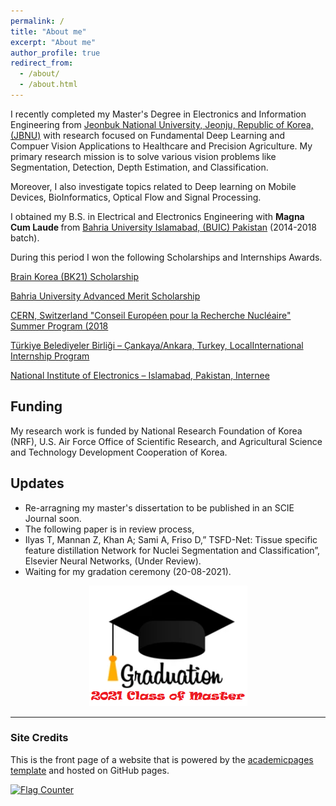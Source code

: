 ```yaml
---
permalink: /
title: "About me"
excerpt: "About me"
author_profile: true
redirect_from: 
  - /about/
  - /about.html
---
```


I recently completed my Master's Degree in Electronics and Information Engineering from [Jeonbuk National University, Jeonju, Republic of Korea, (JBNU)](https://www.jbnu.ac.kr/kor/) with research focused on Fundamental Deep Learning and Compuer Vision Applications to Healthcare and Precision Agriculture.
My primary research mission is to solve various vision problems like Segmentation, Detection, Depth Estimation, and Classification. 

Moreover, I also investigate topics related to Deep learning on Mobile Devices, BioInformatics, Optical Flow and Signal Processing.

I obtained my B.S. in Electrical and Electronics Engineering with <b> Magna Cum Laude </b> from [Bahria University Islamabad, (BUIC) Pakistan](https://www.bahria.edu.pk/) (2014-2018 batch). 

During this period I won the following Scholarships and Internships Awards.

[Brain Korea (BK21) Scholarship](https://int.korea.edu/kuis/grad/bk21.do)

[Bahria University Advanced Merit Scholarship](https://www.bahria.edu.pk/buic/ees/scholarships/)

[CERN, Switzerland "Conseil Européen pour la Recherche Nucléaire" Summer Program (2018](https://home.cern/summer-student-programme)

[Türkiye Belediyeler Birliği – Çankaya/Ankara, Turkey, LocalInternational Internship Program](https://www.cankaya.bel.tr/pages/129/Turkiye-Belediyeler-Birligi--Union-of-Municipalities-of-Turkey-TBB/)

[National Institute of Electronics – Islamabad, Pakistan, Internee](http://www.nie.gov.pk/)




## Funding
My research work is funded by National Research Foundation of Korea (NRF), U.S. Air Force Office of Scientific Research, and Agricultural Science and Technology Development Cooperation of Korea.


## Updates
* Re-arragning my master's dissertation to be published in an SCIE Journal soon.
* The following paper is in review process,
* Ilyas T, Mannan Z, Khan A; Sami A, Friso D,” TSFD-Net: Tissue specific feature distillation Network for
Nuclei Segmentation and Classification”, Elsevier Neural Networks, (Under Review).
* Waiting for my gradation ceremony (20-08-2021).
<center><img src="/images/projects/class.PNG"></center>

-------------------------


### Site Credits
This is the front page of a website that is powered by the [academicpages template](https://github.com/academicpages/academicpages.github.io) and hosted on GitHub pages. 

<a href="https://info.flagcounter.com/djR8"><img src="https://s01.flagcounter.com/map/djR8/size_l/txt_000000/border_CCCCCC/pageviews_0/viewers_0/flags_0/" alt="Flag Counter" border="0"></a>
